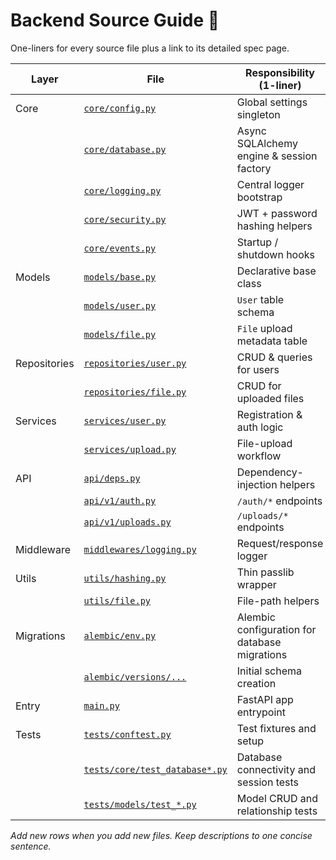 <!-- docs/backend/backend-source-guide.md  – Backend Gateway -->
# Backend Source Guide 🐍

One-liners for every source file plus a link to its detailed spec page.

| Layer | File | Responsibility (1-liner) |
|-------|------|--------------------------|
| Core | [`core/config.py`](file-details/core-config.md) | Global settings singleton |
|  | [`core/database.py`](backend/core/database.py.md) | Async SQLAlchemy engine & session factory |
|  | [`core/logging.py`](file-details/core-logging.md) | Central logger bootstrap |
|  | [`core/security.py`](file-details/core-security.md) | JWT + password hashing helpers |
|  | [`core/events.py`](file-details/core-events.md) | Startup / shutdown hooks |
| Models | [`models/base.py`](backend/models/base.py.md) | Declarative base class |
|  | [`models/user.py`](backend/models/user.py.md) | `User` table schema |
|  | [`models/file.py`](backend/models/file.py.md) | `File` upload metadata table |
| Repositories | [`repositories/user.py`](file-details/repositories-user.md) | CRUD & queries for users |
|  | [`repositories/file.py`](file-details/repositories-file.md) | CRUD for uploaded files |
| Services | [`services/user.py`](file-details/services-user.md) | Registration & auth logic |
|  | [`services/upload.py`](file-details/services-upload.md) | File-upload workflow |
| API | [`api/deps.py`](file-details/api-deps.md) | Dependency-injection helpers |
|  | [`api/v1/auth.py`](file-details/api-auth.md) | `/auth/*` endpoints |
|  | [`api/v1/uploads.py`](file-details/api-uploads.md) | `/uploads/*` endpoints |
| Middleware | [`middlewares/logging.py`](file-details/middlewares-logging.md) | Request/response logger |
| Utils | [`utils/hashing.py`](file-details/utils-hashing.md) | Thin passlib wrapper |
|  | [`utils/file.py`](file-details/utils-file.md) | File-path helpers |
| Migrations | [`alembic/env.py`](backend/alembic/env.py.md) | Alembic configuration for database migrations |
|  | [`alembic/versions/...`](backend/alembic/versions/initial_migration.md) | Initial schema creation |
| Entry | [`main.py`](file-details/main.md) | FastAPI app entrypoint |
| Tests | [`tests/conftest.py`](backend/tests/conftest.md) | Test fixtures and setup |
|  | [`tests/core/test_database*.py`](backend/tests/core/database_tests.md) | Database connectivity and session tests |
|  | [`tests/models/test_*.py`](backend/tests/models/model_tests.md) | Model CRUD and relationship tests |

_Add new rows when you add new files. Keep descriptions to one concise sentence._
